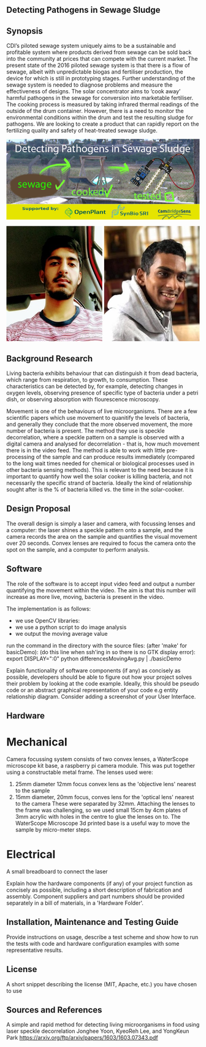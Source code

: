 ## Detecting Pathogens in Sewage Sludge

## Synopsis

CDI’s piloted sewage system uniquely aims to be a sustainable and profitable system where products derived from sewage can be sold back into the community at prices that can compete with the current market.
The present state of the 2016 piloted sewage system is that there is a flow of sewage, albeit with unpredictable biogas and fertiliser production, the device for which is still in prototyping stages. Further understanding of the sewage system is needed to diagnose problems and measure the effectiveness of designs.
The solar concentrator aims to ‘cook away’ harmful pathogens in the sewage for conversion into marketable fertiliser. The cooking process is measured by taking infrared thermal readings of the outside of the drum container. However, there is a need to monitor the environmental conditions within the drum and test the resulting sludge for pathogens.
We are looking to create a product that can rapidly report on the fertilizing quality and safety of heat-treated sewage sludge.

![Banner_image](Pictures/BrandingBanner.jpg)

![Farhaan](Pictures/farhaanheadshot.jpg)
![Samad](Pictures/samadheadshot.jpg)


## Background Research
Living bacteria exhibits behaviour that can distinguish it from dead bacteria, which range from respiration, to growth, to consumption. These characteristics can be detected by, for example, detecting changes in oxygen levels, observing presence of specific type of bacteria under a petri dish, or observing absorption with flourescence microscopy. 

Movement is one of the behaviours of live microorganisms. There are a few scientific papers which use movement to quanitify the levels of bacteria, and generally they conclude that the more observed movement, the more number of bacteria is present. The method they use is speckle decorrelation, where a speckle pattern on a sample is observed with a digital camera and analysed for decorrelation - that is, how much movement there is in the video feed. The method is able to work with little pre-processing of the sample and can produce results immediately (compared to the long wait times needed for chemical or biological processes used in other bacteria sensing methods). 
This is relevant to the need because it is important to quantify how well the solar cooker is killing bacteria, and not necessarily the specific strand of bacteria. Ideally the kind of relationship sought after is the % of bacteria killed vs. the time in the solar-cooker.

## Design Proposal

The overall design is simply a laser and camera, with focussing lenses and a computer: the laser shines a speckle pattern onto a sample, and the camera records the area on the sample and quantifies the visual movement over 20 seconds. Convex lenses are required to focus the camera onto the spot on the sample, and a computer to perform analysis.

## Software

The role of the software is to accept input video feed and output a number quantifying the movement within the video. The aim is that this number will increase as more live, moving, bacteria is present in the video.

The implementation is as follows:
- we use OpenCV libraries:
- we use a python script to do image analysis
- we output the moving average value

run the command in the directory with the source files: (after 'make' for basicDemo):
(do this line when ssh'ing in so there is no GTK display error): export DISPLAY=":0"
python differencesMovingAvg.py | ./basicDemo


Explain functionality of software components (if any) as concisely as possible, developers should be able to figure out how your project solves their problem by looking at the code example. Ideally, this should be pseudo code or an abstract graphical representation of your code e.g entity relationship diagram. Consider adding a screenshot of your User Interface.

## Hardware

# Mechanical
Camera focussing system consists of two convex lenses, a WaterScope microscope kit base, a raspberry pi camera module. This was put together using a constructable metal frame. 
The lenses used were: 
1) 25mm diameter 12mm focus convex lens as the 'objective lens' nearest to the sample
2) 15mm diameter, 20mm focus, conves lens for the 'optical lens' nearest to the camera
These were separated by 32mm. 
Attaching the lenses to the frame was challenging, so we used small 15cm by 4cm plates of 3mm acrylic with holes in the centre to glue the lenses on to. 
The WaterScope Microscope 3d printed base is a useful way to move the sample by micro-meter steps. 

# Electrical
A small breadboard to connect the laser


Explain how the hardware components (if any) of your project function as concisely as possible, including a short description of fabrication and assembly. Component suppliers and part numbers should be provided separately in a bill of materials, in a 'Hardware Folder'.

## Installation, Maintenance and Testing Guide

Provide instructions on usage, describe a test scheme and show how to run the tests with code and hardware configuration examples with some representative results.

## License

A short snippet describing the license (MIT, Apache, etc.) you have chosen to use

## Sources and References

A simple and rapid method for detecting living microorganisms in food  using laser speckle decorrelation
Jonghee Yoon, KyeoReh Lee, and YongKeun Park
https://arxiv.org/ftp/arxiv/papers/1603/1603.07343.pdf
